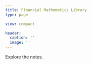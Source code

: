 ```yaml
---
title: Financial Mathematics Library
type: page

view: compact

header:
  caption: ''
  image: ''
---
```


Explore the notes.
